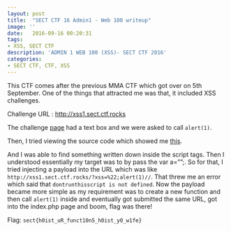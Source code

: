 ```yaml
---
layout: post
title:  "SECT CTF 16 Admin1 - Web 100 writeup"
image: ''
date:   2016-09-16 00:20:31
tags:
- XSS, SECT CTF
description: 'ADMIN 1 WEB 100 (XSS)- SECT CTF 2016'
categories:
- SECT CTF, CTF, XSS
---
```

This CTF comes after the previous MMA CTF which got over on 5th September. One of the things that attracted me was that, it included XSS challenges.


Challenge URL : http://xss1.sect.ctf.rocks

The challenge <a href="https://gokulkrishna01.files.wordpress.com/2016/09/homescreen.png?w=756">page</a> had a text box and we were asked to call `alert(1)`.

Then, I tried viewing the source code which showed me <a href="https://gokulkrishna01.files.wordpress.com/2016/09/source-code.png?w=756">this</a>.

And I was able to find something written down inside the script tags. Then I understood essentially my target was to by pass the var a=””;. So for that, I tried injecting a payload into the URL which was like `http://xss1.sect.ctf.rocks/?xss=%22;alert(1)//`. That threw me an error which said that `dontrunthisscript is not defined`. Now the payload became more simple as my requirement was to create a new function and then call `alert(1)` inside and eventually got submitted the same URL, got into the index.php page and boom, flag was there!

Flag: `sect{h0ist_uR_funct10n5_h0ist_y0_w1fe}`
